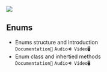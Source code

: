 ![](/Assets/enums.png)
## Enums

- Enums structure and introduction<br>
  `Documentation📃`
  `Audio🔉`
  `Video🖥️`
- Enum class and inhertied methods<br>
  `Documentation📃`
  `Audio🔉`
  `Video🖥️`